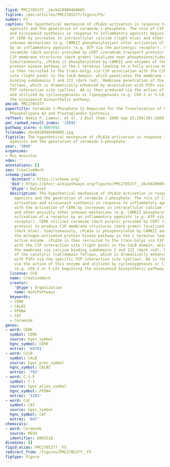 ```yaml
---
figid: PMC2785377__zbc0420989460005
figlink: /pmc/articles/PMC2785377/figure/F5/
number: F5
caption: The hypothetical mechanism of cPLA2α activation in response to inflammatory
  agonists and the generation of ceramide 1-phosphate. The role of C1P in cPLA2α activation
  and eicosanoid synthesis in response to inflammatory agonists begins with the activation
  of CERK by increases in intracellular calcium (light blue) and other possibly other
  unknown mechanisms (e.g. CAMKII phosphorylation) after activation of a receptor
  by an inflammatory agonists (e.g. ATP via the purinergic receptor). CERK utilizes
  ceramide (dark purple) provided by CERT (ceramide transport protein) to produce
  C1P membrane structures (dark green) localized near phosphoinositides (dark blue).
  Simultaneously, cPLA2α is phosphorylated by CAMKII and enzymes of the mitogen-activated
  protein kinase pathway in the C terminus leading to a fully active enzyme. cPLA2α
  is then recruited to the trans-Golgi via C1P association with the C1P interaction
  site (light pink) in the CaLB domain, which penetrates the membrane via calcium
  binding subdomains I and III (dark red). Membrane penetration of the catalytic (cat)domain
  follows, which is dramatically enhanced by association with PIPs via the specific
  PIP interaction site (yellow). AA is then produced via the action of this enzyme
  and utilized by cyclooxygenases or lipoxygenases (e.g. COX-2 or 5-LO) beginning
  the eicosanoid biosynthetic pathway.
pmcid: PMC2785377
papertitle: Ceramide 1-Phosphate Is Required for the Translocation of Group IVA Cytosolic
  Phospholipase A2 and Prostaglandin Synthesis.
reftext: Nadia F. Lamour, et al. J Biol Chem. 2009 Sep 25;284(39):26897-26907.
pmc_ranked_result_index: '15891'
pathway_score: 0.9007692
filename: zbc0420989460005.jpg
figtitle: The hypothetical mechanism of cPLA2A activation in response to inflammatory
  agonists and the generation of ceramide 1-phosphate
year: '2009'
organisms:
- Mus musculus
ndex: ''
annotations: []
seo: CreativeWork
schema-jsonld:
  '@context': https://schema.org/
  '@id': https://pfocr.wikipathways.org/figures/PMC2785377__zbc0420989460005.html
  '@type': Dataset
  description: The hypothetical mechanism of cPLA2α activation in response to inflammatory
    agonists and the generation of ceramide 1-phosphate. The role of C1P in cPLA2α
    activation and eicosanoid synthesis in response to inflammatory agonists begins
    with the activation of CERK by increases in intracellular calcium (light blue)
    and other possibly other unknown mechanisms (e.g. CAMKII phosphorylation) after
    activation of a receptor by an inflammatory agonists (e.g. ATP via the purinergic
    receptor). CERK utilizes ceramide (dark purple) provided by CERT (ceramide transport
    protein) to produce C1P membrane structures (dark green) localized near phosphoinositides
    (dark blue). Simultaneously, cPLA2α is phosphorylated by CAMKII and enzymes of
    the mitogen-activated protein kinase pathway in the C terminus leading to a fully
    active enzyme. cPLA2α is then recruited to the trans-Golgi via C1P association
    with the C1P interaction site (light pink) in the CaLB domain, which penetrates
    the membrane via calcium binding subdomains I and III (dark red). Membrane penetration
    of the catalytic (cat)domain follows, which is dramatically enhanced by association
    with PIPs via the specific PIP interaction site (yellow). AA is then produced
    via the action of this enzyme and utilized by cyclooxygenases or lipoxygenases
    (e.g. COX-2 or 5-LO) beginning the eicosanoid biosynthetic pathway.
  license: CC0
  name: CreativeWork
  creator:
    '@type': Organization
    name: WikiPathways
  keywords:
  - CERK
  - CALB1
  - PFDN4
  - CAT
  - Ceramide
genes:
- word: CERK
  symbol: CERK
  source: hgnc_symbol
  hgnc_symbol: CERK
  entrez: '64781'
- word: CalB
  symbol: CALB
  source: hgnc_prev_symbol
  hgnc_symbol: CALB1
  entrez: '793'
- word: C-1-P
  symbol: C-1
  source: hgnc_alias_symbol
  hgnc_symbol: PFDN4
  entrez: '5203'
- word: Cat
  symbol: CAT
  source: hgnc_symbol
  hgnc_symbol: CAT
  entrez: '847'
chemicals:
- word: Ceramide
  source: MESH
  identifier: D002518
diseases: []
figid_alias: PMC2785377__F5
redirect_from: /figures/PMC2785377__F5
figtype: Figure
---
```

